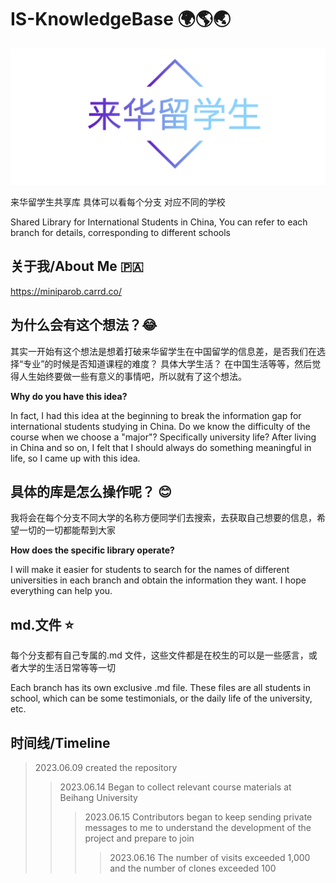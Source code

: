 # IS-KnowledgeBase 🌍🌎🌏
![Image text](https://github.com/RobertWeijie/IS-KnowledgeBase/blob/main/logo.png)

来华留学生共享库
具体可以看每个分支 对应不同的学校


Shared Library for International Students in China, You can refer to each branch for details, corresponding to different schools

## **关于我/About Me** 🇵🇦
https://miniparob.carrd.co/

## **为什么会有这个想法？😂**

其实一开始有这个想法是想着打破来华留学生在中国留学的信息差，是否我们在选择“专业”的时候是否知道课程的难度？ 具体大学生活？ 在中国生活等等，然后觉得人生始终要做一些有意义的事情吧，所以就有了这个想法。

**Why do you have this idea?**

In fact, I had this idea at the beginning to break the information gap for international students studying in China. Do we know the difficulty of the course when we choose a "major"? Specifically university life? After living in China and so on, I felt that I should always do something meaningful in life, so I came up with this idea.


## **具体的库是怎么操作呢？** 😊


我将会在每个分支不同大学的名称方便同学们去搜索，去获取自己想要的信息，希望一切的一切都能帮到大家

**How does the specific library operate?** 


I will make it easier for students to search for the names of different universities in each branch and obtain the information they want. I hope everything can help you.


## **md.文件** ⭐
每个分支都有自己专属的.md 文件，这些文件都是在校生的可以是一些感言，或者大学的生活日常等等一切


Each branch has its own exclusive .md file. These files are all students in school, which can be some testimonials, or the daily life of the university, etc.

## **时间线/Timeline** 
>  2023.06.09 created the repository
>>2023.06.14  Began to collect relevant course materials at Beihang University
>>> 2023.06.15 Contributors began to keep sending private messages to me to understand the development of the project and prepare to join
>>>> 2023.06.16 The number of visits exceeded 1,000 and the number of clones exceeded 100


